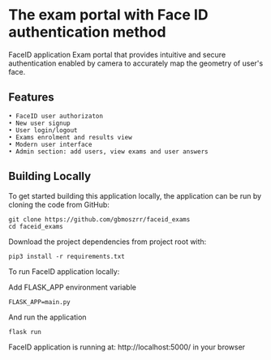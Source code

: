 # The exam portal with Face ID authentication method
         
FaceID application Exam portal that provides intuitive and secure authentication enabled by camera to accurately map the geometry of user's face.

## Features
    • FaceID user authorizaton 
    • New user signup 
    • User login/logout 
    • Exams enrolment and results view
    • Modern user interface 
    • Admin section: add users, view exams and user answers

## Building Locally
To get started building this application locally, the application can be run by cloning the code from GitHub:
``` 
git clone https://github.com/gbmoszrr/faceid_exams
cd faceid_exams
``` 

Download the project dependencies from project root with:
``` 
pip3 install -r requirements.txt
``` 

To run FaceID application locally:

Add FLASK_APP environment variable
``` 
FLASK_APP=main.py
``` 
And run the application
``` 
flask run
``` 

FaceID application is running at: http://localhost:5000/ in your browser
